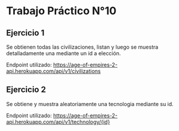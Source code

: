 # Trabajo Práctico N°10

## Ejercicio 1
Se obtienen todas las civilizaciones, listan y luego se muestra detalladamente una mediante un id a elección.

Endpoint utilizado: https://age-of-empires-2-api.herokuapp.com/api/v1/civilizations

## Ejercicio 2
Se obtiene y muestra aleatoriamente una tecnologia mediante su id. 

Endpoint utilizado: https://age-of-empires-2-api.herokuapp.com/api/v1/technology/{id}